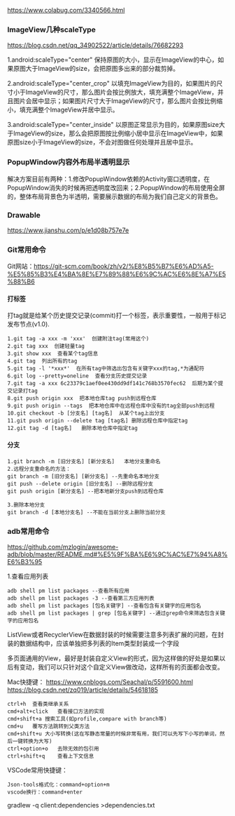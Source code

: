https://www.colabug.com/3340566.html

### ImageView几种scaleType
https://blog.csdn.net/qq_34902522/article/details/76682293

1.android:scaleType="center"
保持原图的大小，显示在ImageView的中心，如果原图大于ImageView的size，会把原图多出来的部分裁剪掉。

2.android:scaleType="center_crop"
以填充ImageView为目的，如果图片的尺寸小于ImageView的尺寸，那么图片会按比例放大，填充满整个ImageView，并且图片会居中显示；如果图片尺寸大于ImageView的尺寸，那么图片会按比例缩小，填充满整个ImageView并居中显示。

3.android:scaleType="center_inside"
以原图正常显示为目的，如果原图size大于ImageView的size，那么会把原图按比例缩小居中显示在ImageView中，如果原图size小于ImageView的size，不会对图做任何处理并且居中显示。

### PopupWindow内容外布局半透明显示
解决方案目前有两种：1.修改PopupWindow依赖的Activity窗口透明度，在PopupWindow消失的时候再把透明度改回来；2.PopupWindow的布局使用全屏的，整体布局背景色为半透明，需要展示数据的布局为我们自己定义的背景色。

### Drawable
https://www.jianshu.com/p/e1d08b757e7e

### Git常用命令
Git网站：https://git-scm.com/book/zh/v2/%E8%B5%B7%E6%AD%A5-%E5%85%B3%E4%BA%8E%E7%89%88%E6%9C%AC%E6%8E%A7%E5%88%B6

#### 打标签
打tag就是给某个历史提交记录(commit)打一个标签，表示重要性，一般用于标记发布节点(v1.0).
```
1.git tag -a xxx -m 'xxx'  创建附注tag(常用这个)
2.git tag xxx  创建轻量tag
3.git show xxx  查看某个tag信息
4.git tag  列出所有的tag
5.git tag -l '*xxx*'  在所有tag中筛选出包含有关键字xxx的tag,*为通配符
6.git log --pretty=oneline  查看分支历史提交记录
7.git tag -a xxx 6c23379c1aef0ee430dd9df141c768b3570fec62  后期为某个提交记录打tag
8.git push origin xxx  把本地仓库tag push到远程仓库
9.git push origin --tags  把本地仓库中在远程仓库中没有的tag全部push到远程
10.git checkout -b [分支名] [tag名]  从某个tag上出分支
11.git push origin --delete tag [tag名] 删除远程仓库中指定tag
12.git tag -d [tag名]   删除本地仓库中指定tag
```

#### 分支
```
1.git branch -m [旧分支名] [新分支名]   本地分支重命名
2.远程分支重命名的方法：
git branch -m [旧分支名] [新分支名] --先重命名本地分支
git push --delete origin [旧分支名] --删除远程分支
git push origin [新分支名] --把本地新分支push到远程仓库

3.删除本地分支
git branch -d [本地分支名] --不能在当前分支上删除当前分支
```

### adb常用命令
https://github.com/mzlogin/awesome-adb/blob/master/README.md#%E5%9F%BA%E6%9C%AC%E7%94%A8%E6%B3%95

1.查看应用列表
```
adb shell pm list packages --查看所有应用
adb shell pm list packages -3 --查看第三方应用列表
adb shell pm list packages [包名关键字] --查看包含有关键字的应用包名
adb shell pm list packages | grep [包名关键字] --通过grep命令来筛选包含关键字的应用包名
```

ListView或者RecyclerView在数据封装的时候需要注意多列表扩展的问题，在封装的数据结构中，应该单独把多列表的Item类型封装成一个字段

多页面通用的View，最好是封装自定义View的形式，因为这样做的好处是如果以后有变动，我们可以只针对这个自定义View做改动，这样所有的页面都会改变。

Mac快捷键：
https://www.cnblogs.com/Seachal/p/5591600.html
https://blog.csdn.net/zq019/article/details/54618185
```
ctrl+h  查看类继承关系
cmd+alt+click   查看接口方法的实现
cmd+shift+a 搜索工具(如profile,compare with branch等)
cmd+u   覆写方法跳转到父类方法
cmd+shift+u 大小写转换(这在写静态常量的时候非常有用，我们可以先写下小写的单词，然后一键转换为大写)
ctrl+option+o   去除无效的包引用
ctrl+shift+q    查看上下文信息
```

VSCode常用快捷键：
```
Json-tools格式化：command+option+m
vscode换行：command+enter
```

gradlew -q client:dependencies >dependencies.txt
